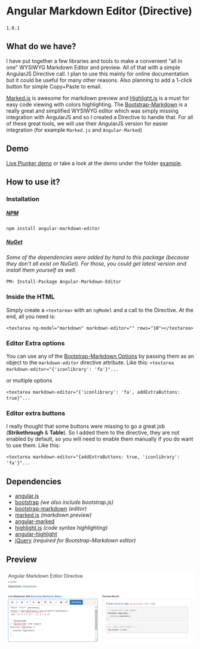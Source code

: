 # Angular Markdown Editor (Directive)
`1.0.1`

## What do we have?
I have put together a few libraries and tools to make a convenient "all in one" WYSIWYG Markdown Editor and preview. All of that with a simple AngularJS Directive call. I plan to use this mainly for online documentation but it could be useful for many other reasons. Also planning to add a 1-click button for simple Copy+Paste to email.

[Marked.js](https://github.com/chjj/marked) is awesome for markdown preview and [Highlight.js](https://highlightjs.org/) is a must for easy code viewing with colors highlighting. The [Bootstrap-Markdown](http://www.codingdrama.com/bootstrap-markdown/) is a really great and simplified WYSIWYG editor which was simply missing integration with AngularJS and so I created a Directive to handle that. For all of these great tools, we will use their AngularJS version for easier integration (for example `Marked.js` and `Angular-Marked`)

## Demo
[Live Plunker demo](http://plnkr.co/AFxN7uiwkZlJ9OMZwXey) or take a look at the demo under the folder [example](https://github.com/ghiscoding/angular-markdown-editor/example).

## How to use it?
### Installation
##### [NPM](https://www.npmjs.com/package/angular-markdown-editor)
```bash
npm install angular-markdown-editor
```
##### [NuGet](https://www.nuget.org/packages/Angular-Markdown-Editor/)
_Some of the dependencies were added by hand to this package (because they don't all exist on NuGet). For those, you could get latest version and install them yourself as well._
```bash
PM> Install-Package Angular-Markdown-Editor
```

### Inside the HTML
Simply create a `<textarea>` with an `ngModel` and a call to the Directive.
At the end, all you need is:
```
<textarea ng-model="markdown" markdown-editor="" rows="10"></textarea>
```

### Editor Extra options
You can use any of the [Bootstrap-Markdown Options](http://www.codingdrama.com/bootstrap-markdown/) by passing them as an object to the `markdown-editor` directive attribute.
Like this: `<textarea markdown-editor="{'iconlibrary': 'fa'}"...`

or multiple options
```
<textarea markdown-editor="{'iconlibrary': 'fa', addExtraButtons: true}"...
```

### Editor extra buttons
I really thought that some buttons were missing to go a great job (**Strikethrough** &amp; **Table**). So I added them to the directive, they are not enabled by default, so you will need to enable them manually if you do want to use them.
Like this:
```
<textarea markdown-editor="{addExtraButtons: true, 'iconlibrary': 'fa'}"...
```

## Dependencies
* [angular.js](https://www.angularjs.org/)
* [bootstrap](http://getbootstrap.com/) _(we also include bootstrap.js)_
* [bootstrap-markdown](http://www.codingdrama.com/bootstrap-markdown/) _(editor)_
* [marked.js](https://github.com/chjj/marked) _(markdown preview)_
* [angular-marked](https://github.com/Hypercubed/angular-marked)
* [highlight.js](https://highlightjs.org/) _(code syntax highlighting)_
* [angular-highlight](https://github.com/pc035860/angular-highlightjs)
* [jQuery](http://jquery.com/) _(required for Bootstrap-Markdown editor)_

## Preview
![Login Page](/images/scrshot_preview.png)
